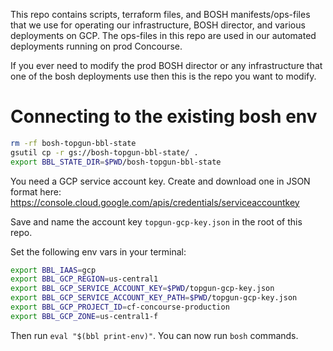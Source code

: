 This repo contains scripts, terraform files, and BOSH manifests/ops-files that we use for operating our
infrastructure, BOSH director, and various deployments on GCP. The ops-files in this repo are used in our
automated deployments running on prod Concourse.

If you ever need to modify the prod BOSH director or any infrastructure that one of
the bosh deployments use then this is the repo you want to modify.

# Connecting to the existing bosh env

```sh
rm -rf bosh-topgun-bbl-state
gsutil cp -r gs://bosh-topgun-bbl-state/ .
export BBL_STATE_DIR=$PWD/bosh-topgun-bbl-state
```

You need a GCP service account key. Create and download one in JSON format
here: https://console.cloud.google.com/apis/credentials/serviceaccountkey

Save and name the account key `topgun-gcp-key.json` in the root of this repo.

Set the following env vars in your terminal:

```sh
export BBL_IAAS=gcp
export BBL_GCP_REGION=us-central1
export BBL_GCP_SERVICE_ACCOUNT_KEY=$PWD/topgun-gcp-key.json
export BBL_GCP_SERVICE_ACCOUNT_KEY_PATH=$PWD/topgun-gcp-key.json
export BBL_GCP_PROJECT_ID=cf-concourse-production
export BBL_GCP_ZONE=us-central1-f
```

Then run `eval "$(bbl print-env)"`. You can now run `bosh` commands.
